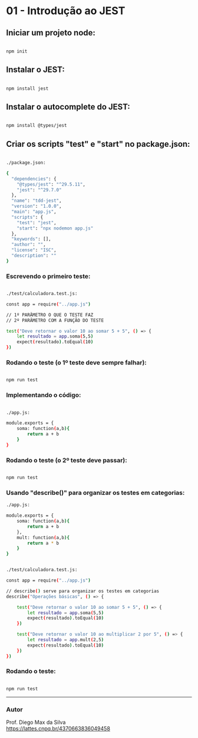 # 01 - Introdução ao JEST

## Iniciar um projeto node:

```bash

npm init

```

## Instalar o JEST:

```bash

npm install jest

```

## Instalar o autocomplete do JEST:

```bash

npm install @types/jest

```

## Criar os scripts "test" e "start" no package.json:

```bash

./package.json:

{
  "dependencies": {
    "@types/jest": "^29.5.11",
    "jest": "^29.7.0"
  },
  "name": "tdd-jest",
  "version": "1.0.0",
  "main": "app.js",
  "scripts": {
    "test": "jest",
    "start": "npx nodemon app.js"
  },
  "keywords": [],
  "author": "",
  "license": "ISC",
  "description": ""
}

```

### Escrevendo o primeiro teste:

```bash

./test/calculadora.test.js:

const app = require("../app.js")

// 1º PARÂMETRO O QUE O TESTE FAZ
// 2º PARÂMETRO COM A FUNÇÃO DO TESTE

test("Deve retornar o valor 10 ao somar 5 + 5", () => {
    let resultado = app.soma(5,5)
    expect(resultado).toEqual(10)
})

```

### Rodando o teste (o 1º teste deve sempre falhar):

```bash

npm run test

```

### Implementando o código:

```bash

./app.js:

module.exports = {
    soma: function(a,b){
        return a + b
    }
}

```

### Rodando o teste (o 2º teste deve passar):

```bash

npm run test

```

### Usando "describe()" para organizar os testes em categorias:

```bash
./app.js:

module.exports = {
    soma: function(a,b){
        return a + b
    },
    mult: function(a,b){
        return a * b
    }
}
```

```bash

./test/calculadora.test.js:

const app = require("../app.js")

// describe() serve para organizar os testes em categorias
describe("Operações básicas", () => {

    test("Deve retornar o valor 10 ao somar 5 + 5", () => {
        let resultado = app.soma(5,5)
        expect(resultado).toEqual(10)
    })

    test("Deve retornar o valor 10 ao multiplicar 2 por 5", () => {
        let resultado = app.mult(2,5)
        expect(resultado).toEqual(10)
    })
})

```

### Rodando o teste:

```bash

npm run test

```

<hr>

### Autor
Prof. Diego Max da Silva<br>
https://lattes.cnpq.br/4370663836049458